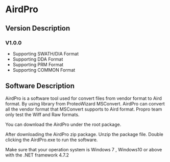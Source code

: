 # AirdPro

## Version Description
### V1.0.0
- Supporting SWATH/DIA Format 
- Supporting DDA Format 
- Supporting PRM Format
- Supporting COMMON Format


## Software Description
AirdPro is a software tool used for convert files from vendor format to Aird format.
By using library from ProteoWizard MSConvert. AirdPro can convert all the vendor format that MSConvert supports to Aird format.
Propro team only test the Wiff and Raw formats.

You can download the AirdPro under the root package.

After downloading the AirdPro zip package. Unzip the package file. Double clicking the AirdPro.exe to run the software.

Make sure that your operation system is Windows 7 , Windows10 or above with the .NET framework 4.7.2
